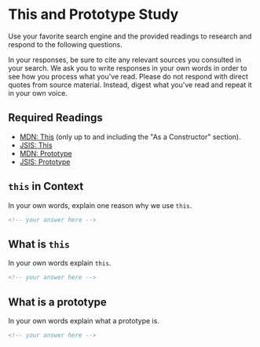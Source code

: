 # This and Prototype Study

Use your favorite search engine and the provided readings to research and
respond to the following questions.

In your responses, be sure to cite any relevant sources you consulted in your
search. We ask you to write responses in your own words in order to see how you
process what you've read. Please do not respond with direct quotes from source
material. Instead, digest what you've read and repeat it in your own voice.

## Required Readings

- [MDN: This](https://developer.mozilla.org/en-US/docs/Web/JavaScript/Reference/Operators/this)
   (only up to and including the "As a Constructor" section).
- [JSIS: This](http://javascriptissexy.com/understand-javascripts-this-with-clarity-and-master-it/)
- [MDN: Prototype](https://developer.mozilla.org/en-US/docs/Learn/JavaScript/Objects/Object_prototypes)
- [JSIS: Prototype](http://javascriptissexy.com/javascript-prototype-in-plain-detailed-language/)

## `this` in Context

In your own words, explain one reason why we use `this`.

```md
<!-- your answer here -->
```

## What is `this`

In your own words explain `this`.

```md
<!-- your answer here -->
```

## What is a prototype

In your own words explain what a prototype is.

```md
<!-- your answer here -->
```
